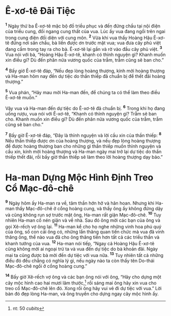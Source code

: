 # Ê-xơ-tê Ðãi Tiệc

<sup><b>1</b></sup> Ngày thứ ba Ê-xơ-tê mặc bộ đồ triều phục và đến đứng chầu tại nội điện của triều cung, đối ngang cung thất của vua. Lúc ấy vua đang ngồi trên ngai trong cung điện đối diện với cung môn. <sup><b>2</b></sup> Vừa khi vua thấy Hoàng Hậu Ê-xơ-tê đứng nơi sân chầu, bà liền được ơn trước mặt vua; vua đưa cây phủ việt đang cầm trong tay ra cho bà. Ê-xơ-tê lại gần và rờ vào đầu cây phủ việt. <sup><b>3</b></sup> Vua nói với bà, “Hoàng Hậu Ê-xơ-tê, khanh có thỉnh nguyện gì? Khanh muốn xin điều gì? Dù đến phân nửa vương quốc của trẫm, trẫm cũng sẽ ban cho.”

<sup><b>4</b></sup> Bấy giờ Ê-xơ-tê đáp, “Nếu đẹp lòng hoàng thượng, kính mời hoàng thượng và Ha-man hôm nay đến dự tiệc do thần thiếp đã chuẩn bị để thết đãi hoàng thượng.”

<sup><b>5</b></sup> Vua phán, “Hãy mau mời Ha-man đến, để chúng ta có thể làm theo điều Ê-xơ-tê muốn.”

Vậy vua và Ha-man đến dự tiệc do Ê-xơ-tê đã chuẩn bị. <sup><b>6</b></sup> Trong khi họ đang uống rượu, vua nói với Ê-xơ-tê, “Khanh có thỉnh nguyện gì? Trẫm sẽ ban cho. Khanh muốn xin điều gì? Dù đến phân nửa vương quốc của trẫm, trẫm cũng sẽ ban cho.”

<sup><b>7</b></sup> Bấy giờ Ê-xơ-tê đáp, “Ðây là thỉnh nguyện và lời cầu xin của thần thiếp: <sup><b>8</b></sup> Nếu thần thiếp được ơn của hoàng thượng, và nếu đẹp lòng hoàng thượng để được hoàng thượng ban cho những gì thần thiếp muốn thỉnh nguyện và cầu xin, kính mời hoàng thượng và Ha-man ngày mai trở lại dự tiệc do thần thiếp thết đãi, rồi bấy giờ thần thiếp sẽ làm theo lời hoàng thượng dạy bảo.”

# Ha-man Dựng Mộc Hình Ðịnh Treo Cổ Mạc-đô-chê

<sup><b>9</b></sup> Ngày hôm ấy Ha-man ra về, tâm thần hớn hở và hân hoan. Nhưng khi Ha-man thấy Mạc-đô-chê ở cổng hoàng cung, và thấy ông ấy không đứng dậy và cũng không run sợ trước mặt ông, Ha-man rất giận Mạc-đô-chê. <sup><b>10</b></sup> Tuy nhiên Ha-man cố nén giận và về nhà. Sau đó ông mời các bạn của ông và gọi Xê-rếch vợ ông lại. <sup><b>11</b></sup> Ha-man kể cho họ nghe những vinh hoa phú quý của ông, số con cái ông có, những lần thăng quan tiến chức mà vua đã vinh thăng ông, thể nào vua đã cho ông thăng tiến hơn tất cả các triều thần và khanh tướng của vua. <sup><b>12</b></sup> Ha-man nói tiếp, “Ngay cả Hoàng Hậu Ê-xơ-tê cũng không mời ai ngoại trừ ta và vua đến dự tiệc do bà khoản đãi. Ngày mai ta cũng được bà mời đến dự tiệc với vua nữa. <sup><b>13</b></sup> Tuy nhiên tất cả những điều đó đều chẳng có nghĩa lý gì, nếu ngày nào ta còn thấy tên Do-thái Mạc-đô-chê ngồi ở cổng hoàng cung.”

<sup><b>14</b></sup> Bấy giờ Xê-rếch vợ ông và các bạn ông nói với ông, “Hãy cho dựng một cây mộc hình cao hai mươi lăm thước,[^1-aa53110d-fe72-4dc3-9533-fa766a784e2d] rồi sáng mai ông hãy xin vua cho treo cổ Mạc-đô-chê lên đó. Xong rồi ông hãy vui vẻ đi dự tiệc với vua.” Lời bàn đó đẹp lòng Ha-man, và ông truyền cho dựng ngay cây mộc hình ấy.

[^1-aa53110d-fe72-4dc3-9533-fa766a784e2d]: nt: 50 _cubits_

